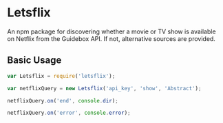 # Letsflix

An npm package for discovering whether a movie or TV show is available on Netflix from the Guidebox API. If not, alternative sources are provided.

## Basic Usage

```javascript
var Letsflix = require('letsflix');

var netflixQuery = new Letsflix('api_key', 'show', 'Abstract');

netflixQuery.on('end', console.dir);

netflixQuery.on('error', console.error);
```